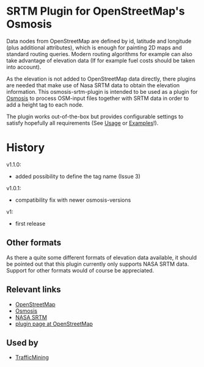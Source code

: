 # SRTM Plugin for OpenStreetMap's Osmosis 

Data nodes from OpenStreetMap are defined by id, latitude and longitude (plus additional attributes), which is enough for painting 2D maps and standard routing queries.
Modern routing algorithms for example can also take advantage of elevation data
(If for example fuel costs should be taken into account).

As the elevation is not added to OpenStreetMap data directly, there plugins are needed that make use of Nasa SRTM data to obtain the elevation information. This osmosis-srtm-plugin is intended to be used as a plugin for [Osmosis](http://wiki.openstreetmap.org/wiki/Osmosis) to process OSM-input files together with SRTM data in order to add a height tag to each node.

The plugin works out-of-the-box but provides configurable settings to satisfy hopefully all requirements (See [Usage](Usage) or [Examples](Examples)!).

# History
v1.1.0:
 - added possibility to define the tag name (Issue 3)

v1.0.1:
 - compatibility fix with newer osmosis-versions

v1:
 - first release

## Other formats 
As there a quite some different formats of elevation data available, it should be pointed out that this plugin currently only supports NASA SRTM data.
Support for other formats would of course be appreciated.

## Relevant links 
  * [OpenStreetMap](http://www.openstreetmap.org/)
  * [Osmosis](http://wiki.openstreetmap.org/wiki/Osmosis)
  * [NASA SRTM](http://www2.jpl.nasa.gov/srtm/)
  * [plugin page at OpenStreetMap](http://wiki.openstreetmap.org/wiki/Srtm_to_Nodes)

## Used by 
  * [TrafficMining](http://code.google.com/p/trafficmining/)